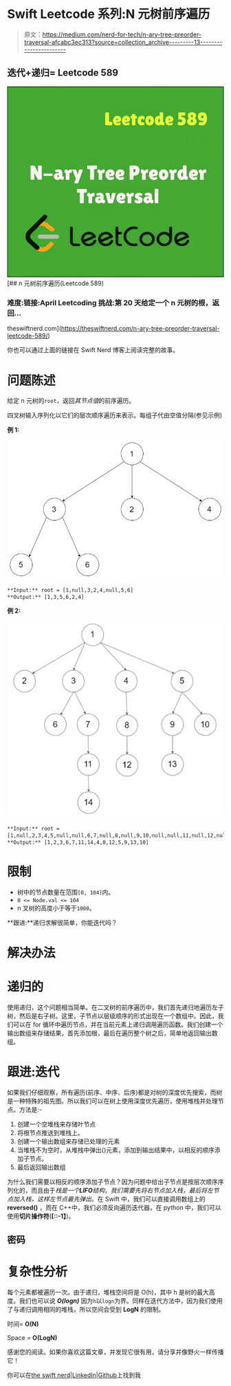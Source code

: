# Swift Leetcode 系列:N 元树前序遍历

> 原文：<https://medium.com/nerd-for-tech/n-ary-tree-preorder-traversal-afcabc3ec313?source=collection_archive---------13----------------------->

## 迭代+递归= Leetcode 589

![](img/e01b5ba94ae1f2ff5fa4324c948c215f.png)[](https://theswiftnerd.com/n-ary-tree-preorder-traversal-leetcode-589/) [## n 元树前序遍历(Leetcode 589)

### 难度:链接:April Leetcoding 挑战:第 20 天给定一个 n 元树的根，返回…

theswiftnerd.com](https://theswiftnerd.com/n-ary-tree-preorder-traversal-leetcode-589/) 

你也可以通过上面的链接在 Swift Nerd 博客上阅读完整的故事。

# 问题陈述

给定 n 元树的`root`，返回*其节点值*的前序遍历。

四叉树输入序列化以它们的层次顺序遍历来表示。每组子代由空值分隔(参见示例)

**例 1:**

![](img/1513e88a7dc1c68bd3becbd0dd1dd355.png)

```
**Input:** root = [1,null,3,2,4,null,5,6]
**Output:** [1,3,5,6,2,4]
```

**例 2:**

![](img/ae38407fbf82605d4b6cf46c3d1bf626.png)

```
**Input:** root = [1,null,2,3,4,5,null,null,6,7,null,8,null,9,10,null,null,11,null,12,null,13,null,null,14]
**Output:** [1,2,3,6,7,11,14,4,8,12,5,9,13,10]
```

# 限制

*   树中的节点数量在范围`[0, 104]`内。
*   `0 <= Node.val <= 104`
*   n 叉树的高度小于等于`1000`。

**跟进:**递归求解很简单，你能迭代吗？

# 解决办法

# 递归的

使用递归，这个问题相当简单。在二叉树的前序遍历中，我们首先递归地遍历左子树，然后是右子树。这里，子节点以层级顺序的形式出现在一个数组中。因此，我们可以在 for 循环中遍历节点，并在当前元素上递归调用遍历函数。我们创建一个输出数组来存储结果，首先添加根，最后在遍历整个树之后，简单地返回输出数组。

# 跟进:迭代

如果我们仔细观察，所有遍历(前序、中序、后序)都是对树的深度优先搜索，而树是一种特殊的祖先图。所以我们可以在树上使用深度优先遍历，使用堆栈并处理节点。方法是:-

1.  创建一个空堆栈来存储叶节点
2.  将根节点推送到堆栈上。
3.  创建一个输出数组来存储已处理的元素
4.  当堆栈不为空时，从堆栈中弹出()元素，添加到输出结果中，以相反的顺序添加子节点。
5.  最后返回输出数组

为什么我们需要以相反的顺序添加子节点？因为问题中给出子节点是按层次顺序序列化的，而且由于*栈是一个****LIFO****结构*，*我们需要先将右节点加入栈，最后将左节点加入栈，这样左节点最先弹出*。在 Swift 中，我们可以直接调用数组上的 **reversed()** ，而在 C++中，我们必须反向遍历迭代器，在 python 中，我们可以使用**切片操作符**(**[::-1】**)。

## 密码

# 复杂性分析

每个元素都被遍历一次。由于递归，堆栈空间将是 O(h)，其中 h 是树的最大高度。我们也可以说 ***O(logn)*** 因为`h`以`logn`为界。同样在迭代方法中，因为我们使用了与递归调用相同的堆栈，所以空间会受到 **LogN** 的限制。

时间= **O(N)**

Space = **O(LogN)**

感谢您的阅读。如果你喜欢这篇文章，并发现它很有用，请分享并像野火一样传播它！

你可以在[the swift nerd](https://theswiftnerd.com/)|[LinkedIn](https://www.linkedin.com/in/varunrathi28/)|[Github](https://github.com/varunrathi28)上找到我